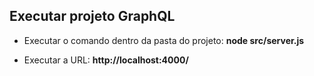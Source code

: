 ## **Executar projeto GraphQL**

- Executar o comando dentro da pasta do projeto: **node src/server.js**

- Executar a URL:  **http://localhost:4000/**